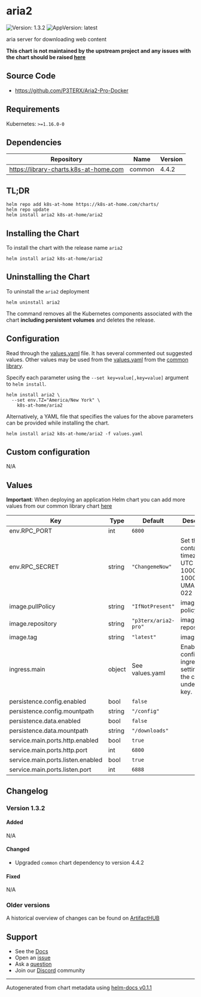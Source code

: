 # aria2

![Version: 1.3.2](https://img.shields.io/badge/Version-1.3.2-informational?style=flat-square) ![AppVersion: latest](https://img.shields.io/badge/AppVersion-latest-informational?style=flat-square)

aria server for downloading web content

**This chart is not maintained by the upstream project and any issues with the chart should be raised [here](https://github.com/k8s-at-home/charts/issues/new/choose)**

## Source Code

* <https://github.com/P3TERX/Aria2-Pro-Docker>

## Requirements

Kubernetes: `>=1.16.0-0`

## Dependencies

| Repository | Name | Version |
|------------|------|---------|
| https://library-charts.k8s-at-home.com | common | 4.4.2 |

## TL;DR

```console
helm repo add k8s-at-home https://k8s-at-home.com/charts/
helm repo update
helm install aria2 k8s-at-home/aria2
```

## Installing the Chart

To install the chart with the release name `aria2`

```console
helm install aria2 k8s-at-home/aria2
```

## Uninstalling the Chart

To uninstall the `aria2` deployment

```console
helm uninstall aria2
```

The command removes all the Kubernetes components associated with the chart **including persistent volumes** and deletes the release.

## Configuration

Read through the [values.yaml](./values.yaml) file. It has several commented out suggested values.
Other values may be used from the [values.yaml](https://github.com/k8s-at-home/library-charts/tree/main/charts/stable/common/values.yaml) from the [common library](https://github.com/k8s-at-home/library-charts/tree/main/charts/stable/common).

Specify each parameter using the `--set key=value[,key=value]` argument to `helm install`.

```console
helm install aria2 \
  --set env.TZ="America/New York" \
    k8s-at-home/aria2
```

Alternatively, a YAML file that specifies the values for the above parameters can be provided while installing the chart.

```console
helm install aria2 k8s-at-home/aria2 -f values.yaml
```

## Custom configuration

N/A

## Values

**Important**: When deploying an application Helm chart you can add more values from our common library chart [here](https://github.com/k8s-at-home/library-charts/tree/main/charts/stable/common)

| Key | Type | Default | Description |
|-----|------|---------|-------------|
| env.RPC_PORT | int | `6800` |  |
| env.RPC_SECRET | string | `"ChangemeNow"` | Set the container timezone TZ: UTC PUID: 1000 GUID: 1000 UMASK_SET: 022 |
| image.pullPolicy | string | `"IfNotPresent"` | image pull policy |
| image.repository | string | `"p3terx/aria2-pro"` | image repository |
| image.tag | string | `"latest"` | image tag |
| ingress.main | object | See values.yaml | Enable and configure ingress settings for the chart under this key. |
| persistence.config.enabled | bool | `false` |  |
| persistence.config.mountpath | string | `"/config"` |  |
| persistence.data.enabled | bool | `false` |  |
| persistence.data.mountpath | string | `"/downloads"` |  |
| service.main.ports.http.enabled | bool | `true` |  |
| service.main.ports.http.port | int | `6800` |  |
| service.main.ports.listen.enabled | bool | `true` |  |
| service.main.ports.listen.port | int | `6888` |  |

## Changelog

### Version 1.3.2

#### Added

N/A

#### Changed

* Upgraded `common` chart dependency to version 4.4.2

#### Fixed

N/A

### Older versions

A historical overview of changes can be found on [ArtifactHUB](https://artifacthub.io/packages/helm/k8s-at-home/aria2?modal=changelog)

## Support

- See the [Docs](https://docs.k8s-at-home.com/our-helm-charts/getting-started/)
- Open an [issue](https://github.com/k8s-at-home/charts/issues/new/choose)
- Ask a [question](https://github.com/k8s-at-home/organization/discussions)
- Join our [Discord](https://discord.gg/sTMX7Vh) community

----------------------------------------------
Autogenerated from chart metadata using [helm-docs v0.1.1](https://github.com/k8s-at-home/helm-docs/releases/v0.1.1)
